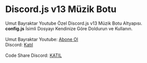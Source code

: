# Discord.js v13 Müzik Botu
Umut Bayraktar Youtube Özel Discord.js v13 Müzik Botu Altyapısı.<br>
<b>config.js</b> İsimli Dosyayı Kendinize Göre Doldurun ve Kullanın.
<br><br>
Umut Bayraktar Youtube: <a href="https://www.youtube.com/UmutBayraktarYT">Abone Ol</a><br>
Discord: <a href="https://discord.gg/58e5H4try3">Katıl</a>
<br><br>
Code Share Discord: <a href="https://discord.gg/6XGqdgE">KATIL</a>
